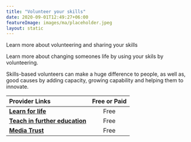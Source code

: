 ```yaml
---
title: "Volunteer your skills"
date: 2020-09-01T12:49:27+06:00
featureImage: images/ma/placeholder.jpeg
layout: static
---
```


Learn more about volunteering and sharing your skills

Learn more about changing someones life by using your skils by volunteering.

Skills-based volunteers can make a huge difference to people, as well as, good causes by adding capacity, growing capability and helping them to innovate.

| Provider Links      | Free or Paid  |  
| :-----------          | :--------------:      |  
| [**Learn for life**](https://www.learnforlifeenterprise.co.uk/volunteer/) | Free | 
| [**Teach in further education**](https://www.teach-in-further-education.campaign.gov.uk/what-is-fe-teaching/) | Free | 
| [**Media Trust**](https://mediatrust.org/volunteer/) | Free | 
  

<br/><br/>






